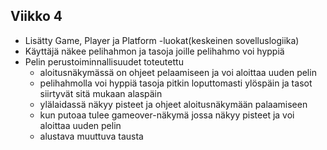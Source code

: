 ## Viikko 4

- Lisätty Game, Player ja Platform -luokat(keskeinen sovelluslogiika)
- Käyttäjä näkee pelihahmon ja tasoja joille pelihahmo voi hyppiä
- Pelin perustoiminnallisuudet toteutettu
    - aloitusnäkymässä on ohjeet pelaamiseen ja voi aloittaa uuden pelin
    - pelihahmolla voi hyppiä tasoja pitkin loputtomasti ylöspäin ja tasot siirtyvät sitä mukaan alaspäin
    - ylälaidassä näkyy pisteet ja ohjeet aloitusnäkymään palaamiseen
    - kun putoaa tulee gameover-näkymä jossa näkyy pisteet ja voi aloittaa uuden pelin
    - alustava muuttuva tausta